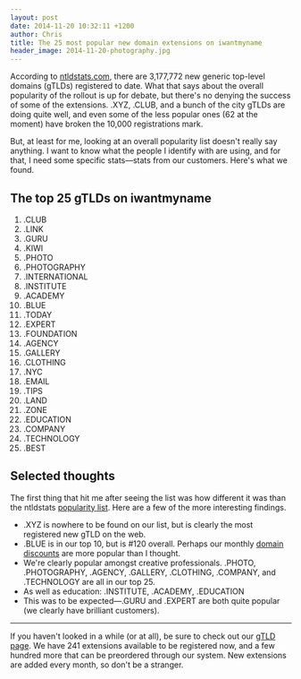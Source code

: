 ```yaml
---
layout: post
date: 2014-11-20 10:32:11 +1200
author: Chris
title: The 25 most popular new domain extensions on iwantmyname
header_image: 2014-11-20-photography.jpg
---
```


<!-- excerpt -->

According to [ntldstats.com](http://ntldstats.com/tld), there are 3,177,772 new generic top-level domains (gTLDs) registered to date. What that says about the overall popularity of the rollout is up for debate, but there's no denying the success of some of the extensions. .XYZ, .CLUB, and a bunch of the city gTLDs are doing quite well, and even some of the less popular ones (62 at the moment) have broken the 10,000 registrations mark. 

But, at least for me, looking at an overall popularity list doesn't really say anything. I want to know what the people I identify with are using, and for that, I need some specific stats—stats from our customers. Here's what we found.

<!-- /excerpt -->

## The top 25 gTLDs on iwantmyname

1. .CLUB
2. .LINK
3. .GURU
4. .KIWI
5. .PHOTO
6. .PHOTOGRAPHY
7. .INTERNATIONAL
8. .INSTITUTE
9. .ACADEMY
10. .BLUE
11. .TODAY
12. .EXPERT
13. .FOUNDATION
14. .AGENCY
15. .GALLERY
16. .CLOTHING
17. .NYC
18. .EMAIL
19. .TIPS
20. .LAND
21. .ZONE
22. .EDUCATION
23. .COMPANY
24. .TECHNOLOGY
25. .BEST

## Selected thoughts

The first thing that hit me after seeing the list was how different it was than the ntldstats [popularity list](http://ntldstats.com/tld). Here are a few of the more interesting findings. 

+ .XYZ is nowhere to be found on our list, but is clearly the most registered new gTLD on the web.
+ .BLUE is in our top 10, but is #120 overall. Perhaps our monthly [domain discounts](https://iwantmyname.com/domains/special-offer) are more popular than I thought.
+ We're clearly popular amongst creative professionals. .PHOTO, .PHOTOGRAPHY, .AGENCY, .GALLERY, .CLOTHING, .COMPANY, and .TECHNOLOGY are all in our top 25.
+ As well as education: .INSTITUTE, .ACADEMY, .EDUCATION
+ This was to be expected—.GURU and .EXPERT are both quite popular (we clearly have brilliant customers).

***

If you haven't looked in a while (or at all), be sure to check out our [gTLD page](https://iwantmyname.com/domains/new-gtld-domain-extensions). We have 241 extensions available to be registered now, and a few hundred more that can be preordered through our system. New extensions are added every month, so don't be a stranger.

